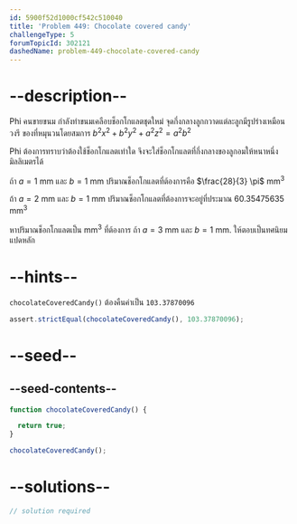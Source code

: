 ```yaml
---
id: 5900f52d1000cf542c510040
title: 'Problem 449: Chocolate covered candy'
challengeType: 5
forumTopicId: 302121
dashedName: problem-449-chocolate-covered-candy
---
```


# --description--

Phi คนขายขนม กำลังทำขนมเคลือบช็อกโกแลตชุดใหม่ จุดกึ่งกลางลูกกวาดแต่ละลูกมีรูปร่างเหมือนวงรี ของที่หมุนวนโดยสมการ $b^2x^2 + b^2y^2 + a^2z^2 = a^2b^2$

Phi ต้องการทราบว่าต้องใช้ช็อกโกแลตเท่าใด จึงจะใส่ช็อกโกแลตที่กึ่งกลางของลูกอมให้หนาหนึ่งมิลลิเมตรได้

ถ้า $a = 1$ mm และ $b = 1$ mm ปริมาณช็อกโกแลตที่ต้องการคือ $\frac{28}{3} \pi$ mm<sup>3</sup>

ถ้า $a = 2$ mm และ $b = 1$ mm ปริมาณช็อกโกแลตที่ต้องการจะอยู่ที่ประมาณ 60.35475635 mm<sup>3</sup>

หาปริมาณช็อกโกแลตเป็น mm<sup>3</sup> ที่ต้องการ ถ้า $a = 3$ mm และ $b = 1$ mm. ให้ตอบเป็นทศนิยมแปดหลัก

# --hints--

`chocolateCoveredCandy()` ต้องคืนค่าเป็น `103.37870096`

```js
assert.strictEqual(chocolateCoveredCandy(), 103.37870096);
```

# --seed--

## --seed-contents--

```js
function chocolateCoveredCandy() {

  return true;
}

chocolateCoveredCandy();
```

# --solutions--

```js
// solution required
```
